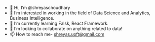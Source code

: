 - 👋 Hi, I’m @shreyaschoudhary
- 👀 I’m interested in working in the field of Data Science and Analytics, Business Intelligence.
- 🌱 I’m currently learning Falsk, React Framework.
- 💞️ I’m looking to collaborate on anything related to data!
- 📫 How to reach me- shreyas.uoft@gmail.com

<!---
shreyaschoudhary/shreyaschoudhary is a ✨ special ✨ repository because its `README.md` (this file) appears on your GitHub profile.
You can click the Preview link to take a look at your changes.
--->
